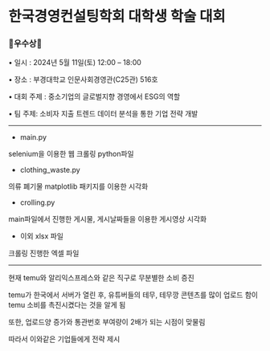 # 한국경영컨설팅학회 대학생 학술 대회

### 🏅우수상🏅

• 일시 : 2024년 5월 11일(토) 12:00 – 18:00 

• 장소 : 부경대학교 인문사회경영관(C25관) 516호

• 대회 주제 : 중소기업의 글로벌지향 경영에서 ESG의 역할 

• 팀 주제: 소비자 지출 트렌드 데이터 분석을 통한 기업 전략 개발

----

* main.py

selenium을 이용한 웹 크롤링 python파일



* clothing_waste.py

의류 폐기물 matplotlib 패키지를 이용한 시각화

* crolling.py

main파일에서 진행한 게시물, 게시날짜들을 이용한 게시영상 시각화


* 이외 xlsx 파일

크롤링 진행한 엑셀 파일

----

 
현재 temu와 알리익스프레스와 같은 직구로 무분별한 소비 증진

temu가 한국에서 서버가 열린 후, 유튜버들의 테무, 테무깡 콘텐츠를 많이 업로드 함이 temu 소비를 촉진시켰다는 것을 알게 됨

또한, 업로드양 증가와 통관번호 부여량이 2배가 되는 시점이 맞물림

따라서 이와같은 기업들에게 전략 제시
